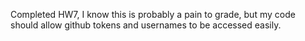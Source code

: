 Completed HW7, I know this is probably a pain to grade, but my code should allow github tokens and usernames to be accessed easily. 